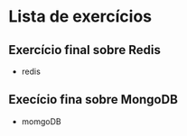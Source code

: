 # Lista de exercícios


## Exercício final sobre Redis
 * redis
 
## Execício fina sobre MongoDB
 * momgoDB